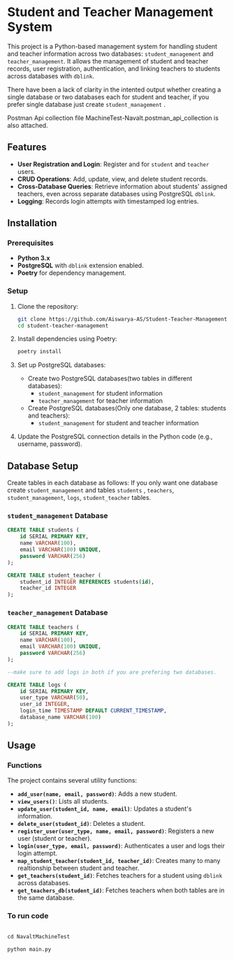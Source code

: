 
# Student and Teacher Management System

This project is a Python-based management system for handling student and teacher information across two databases: `student_management` and `teacher_management`. It allows the management of student and teacher records, user registration, authentication, and linking teachers to students across databases with `dblink`.

There have been a lack of clarity in the intented output whether creating a single database or two databases each for student and teacher,  if you prefer single database just create `student_management` .


Postman Api collection file MachineTest-Navalt.postman_api_collection is also attached.

## Features
- **User Registration and Login**: Register and for `student` and `teacher` users.
- **CRUD Operations**: Add, update, view, and delete student records.
- **Cross-Database Queries**: Retrieve information about students' assigned teachers, even across separate databases using PostgreSQL `dblink`.
- **Logging**: Records login attempts with timestamped log entries.

## Installation

### Prerequisites
- **Python 3.x**
- **PostgreSQL** with `dblink` extension enabled.
- **Poetry** for dependency management.

### Setup
1. Clone the repository:
    ```bash
    git clone https://github.com/Aiswarya-AS/Student-Teacher-Management-System.git
    cd student-teacher-management
    ```

2. Install dependencies using Poetry:
    ```bash
    poetry install
    ```

3. Set up PostgreSQL databases:
    - Create two PostgreSQL databases(two tables in different databases):
        - `student_management` for student information
        - `teacher_management` for teacher information
    - Create PostgreSQL databases(Only one database, 2 tables: students and teachers):
        - `student_management` for student and teacher information
        


4. Update the PostgreSQL connection details in the Python code (e.g., username, password).

## Database Setup

Create tables in each database as follows:
If you only want one database create `student_management` and tables `students` , `teachers`, `student_management`, `logs`, `student_teacher` tables.

### `student_management` Database

```sql
CREATE TABLE students (
    id SERIAL PRIMARY KEY,
    name VARCHAR(100),
    email VARCHAR(100) UNIQUE,
    password VARCHAR(256)
);

CREATE TABLE student_teacher (
    student_id INTEGER REFERENCES students(id),
    teacher_id INTEGER
);
```

### `teacher_management` Database

```sql
CREATE TABLE teachers (
    id SERIAL PRIMARY KEY,
    name VARCHAR(100),
    email VARCHAR(100) UNIQUE,
    password VARCHAR(256)
);

--make sure to add logs in both if you are prefering two databases.

CREATE TABLE logs (
    id SERIAL PRIMARY KEY,
    user_type VARCHAR(50),
    user_id INTEGER,
    login_time TIMESTAMP DEFAULT CURRENT_TIMESTAMP,
    database_name VARCHAR(100)
);
```

## Usage

### Functions

The project contains several utility functions:

- **`add_user(name, email, password)`**: Adds a new student.
- **`view_users()`**: Lists all students.
- **`update_user(student_id, name, email)`**: Updates a student's information.
- **`delete_user(student_id)`**: Deletes a student.
- **`register_user(user_type, name, email, password)`**: Registers a new user (student or teacher).
- **`login(user_type, email, password)`**: Authenticates a user and logs their login attempt.
- **`map_student_teacher(student_id, teacher_id)`**: Creates many to many realtionship between student and teacher.
- **`get_teachers(student_id)`**: Fetches teachers for a student using `dblink` across databases.
- **`get_teachers_db(student_id)`**: Fetches teachers when both tables are in the same database.

### To run code

```python

cd NavaltMachineTest

python main.py

```



